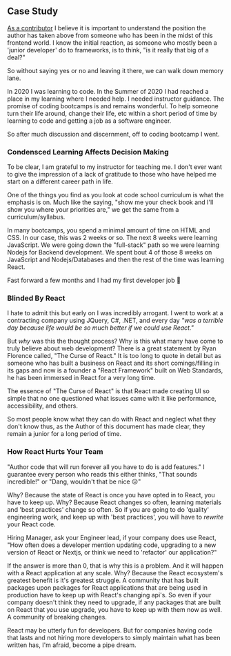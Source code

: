 ## Case Study

[As a contributor](https://benapatton.com) I believe it is important to understand the position the author has taken above from someone who has been in the midst of this frontend world. I know the initial reaction, as someone who mostly been a 'junior developer' do to frameworks, is to think, "is it really that big of a deal?"

So without saying yes or no and leaving it there, we can walk down memory lane. 

In 2020 I was learning to code. In the Summer of 2020 I had reached a place in my learning where I needed help. I needed instructor guidance. The promise of coding bootcamps is and remains wonderful. To help someone turn their life around, change their life, etc within a short period of time by learning to code and getting a job as a software engineer. 

So after much discussion and discernment, off to coding bootcamp I went. 

### Condensced Learning Affects Decision Making

To be clear, I am grateful to my instructor for teaching me. I don't ever want to give the impression of a lack of gratitude to those who have helped me start on a different career path in life. 

One of the things you find as you look at code school curriculum is what the emphasis is on. Much like the saying, "show me your check book and I'll show you where your priorities are," we get the same from a curriculum/syllabus.

In many bootcamps, you spend a minimal amount of time on HTML and CSS. In our case, this was 2 weeks or so. The next 8 weeks were learning JavaScript. We were going down the "full-stack" path so we were learning Nodejs for Backend development. We spent bout 4 of those 8 weeks on JavaScript and Nodejs/Databases and then the rest of the time was learning React. 

Fast forward a few months and I had my first developer job 🎉

### Blinded By React

I hate to admit this but early on I was incredibly arrogant. I went to work at a contracting company using JQuery, C#, .NET, and every day _"was a terrible day because life would be so much better if we could use React."_ 

But _why_ was this the thought process? Why is this what many have come to truly believe about web development? There is a great statement by Ryan Florence called, "The Curse of React." It is too long to quote in detail but as someone who has built a business on React and its short comings/filling in its gaps and now is a founder a "React Framework" built on Web Standards, he has been immersed in React for a very long time.

The essence of "The Curse of React" is that React made creating UI so simple that no one questioned what issues came with it like performance, accessibility, and others. 

So most people know what they can do with React and neglect what they don't know thus, as the Author of this document has made clear, they remain a junior for a long period of time. 

### How React Hurts Your Team

"Author code that will run forever all you have to do is add features." I guarantee every person who reads this either thinks, "That sounds incredible!" or "Dang, wouldn't that be nice 😔" 

Why? Because the state of React is once you have opted in to React, you have to keep up. Why? Because React changes so often, learning materials and 'best practices' change so often. So if you are going to do 'quality' engineering work, and keep up with 'best practices', you will have to _rewrite_ your React code. 

Hiring Manager, ask your Engineer lead, if your company does use React, "How often does a developer mention updating code, upgrading to a new version of React or Nextjs, or think we need to 'refactor' our application?"

If the answer is more than 0, that is why this is a problem. And it will happen with a React application at any scale. Why? Because the React ecosystem's greatest benefit is it's greatest struggle. A community that has built packages upon packages for React applications that are being used in production have to keep up with React's changing api's. So even if your company doesn't think they need to upgrade, if any packages that are built on React that you use upgrade, you have to keep up with them now as well. A community of breaking changes. 

React may be utterly fun for developers. But for companies having code that lasts and not hiring more developers to simply maintain what has been written has, I'm afraid, become a pipe dream. 

